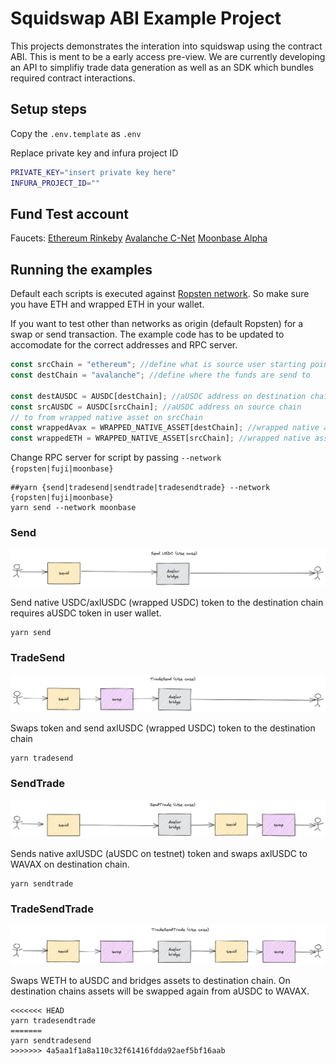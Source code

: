 # Squidswap ABI Example Project

This projects demonstrates the interation into squidswap
using the contract ABI. This is ment to be a early access pre-view.
We are currently developing an API to simplifiy trade data generation
as well as an SDK which bundles required contract interactions.

## Setup steps

Copy the `.env.template` as `.env`

Replace private key and infura project ID
```bash
PRIVATE_KEY="insert private key here"
INFURA_PROJECT_ID=""
```

## Fund Test account

Faucets:
[Ethereum Rinkeby](https://faucet.egorfine.com/)
[Avalanche C-Net](https://faucet.avax.network/)
[Moonbase Alpha](https://apps.moonbeam.network/moonbase-alpha/faucet/)

## Running the examples

Default each scripts is executed against [Ropsten network](https://ropsten.etherscan.io/).
So make sure you have ETH and wrapped ETH in your wallet.

If you want to test other than networks as origin (default Ropsten) for a swap or send transaction.
The example code has to be updated to accomodate for the correct addresses and RPC server.

```javascript
const srcChain = "ethereum"; //define what is source user starting point
const destChain = "avalanche"; //define where the funds are send to

const destAUSDC = AUSDC[destChain]; //aUSDC address on destination chain
const srcAUSDC = AUSDC[srcChain]; //aUSDC address on source chain
// to from wrapped native asset on srcChain
const wrappedAvax = WRAPPED_NATIVE_ASSET[destChain]; //wrapped native assets on destination
const wrappedETH = WRAPPED_NATIVE_ASSET[srcChain]; //wrapped native assets source
```

Change RPC server for script by passing `--network {ropsten|fuji|moonbase}`

```shell
##yarn {send|tradesend|sendtrade|tradesendtrade} --network {ropsten|fuji|moonbase}
yarn send --network moonbase
```

### Send

![Send Usecase](./docs/images/Send.png "Send USDC")

Send native USDC/axlUSDC (wrapped USDC) token to the destination chain
requires aUSDC token in user wallet.

```shell
yarn send
```

### TradeSend

![TradeSend Usecase](./docs/images/TradeSend.png "TradeSend")

Swaps token and send axlUSDC (wrapped USDC) token to the destination chain

```shell
yarn tradesend
```

### SendTrade

![SendTrade Usecase](./docs/images/SendTrade.png "SendTrade")

Sends native axlUSDC (aUSDC on testnet) token and swaps axlUSDC to WAVAX on destination
chain.

```shell
yarn sendtrade
```

### TradeSendTrade

![TradeSendTrade Usecase](./docs/images/SendTradeSend.png "TradeSendTrade")

Swaps WETH to aUSDC and bridges assets to destination chain. On destination chains
assets will be swapped again from aUSDC to WAVAX.

```shell
<<<<<<< HEAD
yarn tradesendtrade
=======
yarn sendtradesend
>>>>>>> 4a5aa1f1a8a110c32f61416fdda92aef5bf16aab
```